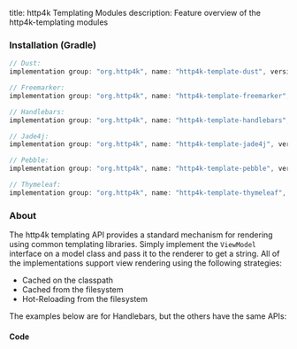 title: http4k Templating Modules
description: Feature overview of the http4k-templating modules

### Installation (Gradle)

```groovy
// Dust: 
implementation group: "org.http4k", name: "http4k-template-dust", version: "4.1.2.1"

// Freemarker: 
implementation group: "org.http4k", name: "http4k-template-freemarker", version: "4.1.2.1"

// Handlebars: 
implementation group: "org.http4k", name: "http4k-template-handlebars", version: "4.1.2.1"

// Jade4j: 
implementation group: "org.http4k", name: "http4k-template-jade4j", version: "4.1.2.1"

// Pebble: 
implementation group: "org.http4k", name: "http4k-template-pebble", version: "4.1.2.1"

// Thymeleaf: 
implementation group: "org.http4k", name: "http4k-template-thymeleaf", version: "4.1.2.1"
```

### About
The http4k templating API provides a standard mechanism for rendering using common templating libraries. Simply implement the `ViewModel` interface on a model class and pass it to the renderer to get a string. All of the implementations support view rendering using the following strategies:

* Cached on the classpath
* Cached from the filesystem
* Hot-Reloading from the filesystem

The examples below are for Handlebars, but the others have the same APIs:

#### Code  [<img class="octocat"/>](https://github.com/http4k/http4k/blob/master/src/docs/guide/modules/templating/example.kt)

<script src="https://gist-it.appspot.com/https://github.com/http4k/http4k/blob/master/src/docs/guide/modules/templating/example.kt"></script>

[http4k]: https://http4k.org
